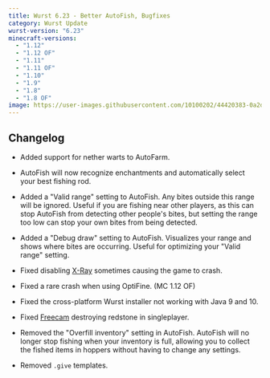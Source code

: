 ```yaml
---
title: Wurst 6.23 - Better AutoFish, Bugfixes
category: Wurst Update
wurst-version: "6.23"
minecraft-versions:
  - "1.12"
  - "1.12 OF"
  - "1.11"
  - "1.11 OF"
  - "1.10"
  - "1.9"
  - "1.8"
  - "1.8 OF"
image: https://user-images.githubusercontent.com/10100202/44420383-0a2d3f80-a57e-11e8-9ce2-cb0fa632d89d.jpg
---
```

## Changelog

- Added support for nether warts to AutoFarm.

- AutoFish will now recognize enchantments and automatically select your best fishing rod.

- Added a "Valid range" setting to AutoFish. Any bites outside this range will be ignored. Useful if you are fishing near other players, as this can stop AutoFish from detecting other people's bites, but setting the range too low can stop your own bites from being detected.

- Added a "Debug draw" setting to AutoFish. Visualizes your range and shows where bites are occurring. Useful for optimizing your "Valid range" setting.

- Fixed disabling [X-Ray](https://wiki.wurstclient.net/x-ray) sometimes causing the game to crash.

- Fixed a rare crash when using OptiFine. (MC 1.12 OF)

- Fixed the cross-platform Wurst installer not working with Java 9 and 10.

- Fixed [Freecam](https://wiki.wurstclient.net/freecam) destroying redstone in singleplayer.

- Removed the "Overfill inventory" setting in AutoFish. AutoFish will no longer stop fishing when your inventory is full, allowing you to collect the fished items in hoppers without having to change any settings.

- Removed `.give` templates.
